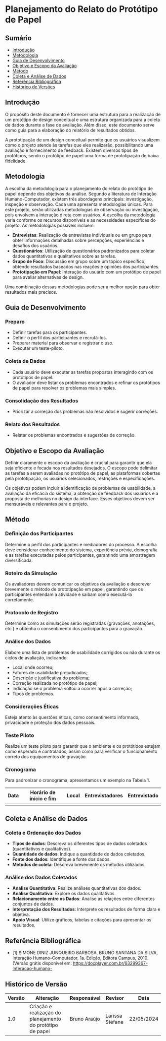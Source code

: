 # Planejamento do Relato do Protótipo de Papel

## Sumário

- [Introdução](#introdução)
- [Metodologia](#metodologia)
- [Guia de Desenvolvimento](#guia-de-desenvolvimento)
- [Objetivo e Escopo da Avaliação](#objetivo-e-escopo-da-avaliação)
- [Método](#método)
- [Coleta e Análise de Dados](#coleta-e-análise-de-dados)
- [Referência Bibliográfica](#referência-bibliográfica)
- [Histórico de Versões](#histórico-de-versões)

## Introdução

O propósito deste documento é fornecer uma estrutura para a realização de um protótipo de design conceitual e uma estrutura organizada para a coleta de dados durante a fase de avaliação. Além disso, este documento serve como guia para a elaboração do relatório de resultados obtidos.

A prototipação de um design conceitual permite que os usuários visualizem como o projeto atende às tarefas que eles realizarão, possibilitando uma avaliação e fornecimento de feedback. Existem diversos tipos de protótipos, sendo o protótipo de papel uma forma de prototipação de baixa fidelidade.

## Metodologia

A escolha da metodologia para o planejamento do relato do protótipo de papel depende dos objetivos da análise. Segundo a literatura de Interação Humano-Computador, existem três abordagens principais: investigação, inspeção e observação. Cada uma apresenta metodologias únicas. Para este projeto, serão utilizadas metodologias de observação ou investigação, pois envolvem a interação direta com usuários. A escolha da metodologia varia conforme os recursos disponíveis e as necessidades específicas do projeto. As metodologias possíveis incluem:

- **Entrevistas**: Realização de entrevistas individuais ou em grupo para obter informações detalhadas sobre percepções, experiências e desafios dos usuários.
- **Questionários**: Utilização de questionários padronizados para coletar dados quantitativos e qualitativos sobre as tarefas.
- **Grupo de Foco**: Discussão em grupo sobre um tópico específico, obtendo resultados baseados nas reações e opiniões dos participantes.
- **Prototipação em Papel**: Interação do usuário com um protótipo de papel para avaliar alternativas de design.

Uma combinação dessas metodologias pode ser a melhor opção para obter resultados mais precisos.

## Guia de Desenvolvimento

### Preparo
- Definir tarefas para os participantes.
- Definir o perfil dos participantes e recrutá-los.
- Preparar material para observar e registrar o uso.
- Executar um teste-piloto.

### Coleta de Dados
- Cada usuário deve executar as tarefas propostas interagindo com os protótipos de papel.
- O avaliador deve listar os problemas encontrados e refinar os protótipos de papel para resolver os problemas mais simples.

### Consolidação dos Resultados
- Priorizar a correção dos problemas não resolvidos e sugerir correções.

### Relato dos Resultados
- Relatar os problemas encontrados e sugestões de correção.

## Objetivo e Escopo da Avaliação

Definir claramente o escopo da avaliação é crucial para garantir que ela seja eficiente e focada nos resultados desejados. O escopo pode delimitar as tarefas a serem avaliadas no protótipo de papel, as plataformas cobertas pela prototipação, os usuários selecionados, restrições e especificações. 

Os objetivos podem incluir a identificação de problemas de usabilidade, a avaliação da eficácia do sistema, a obtenção de feedback dos usuários e a proposta de melhorias no design da interface. Esses objetivos devem ser mensuráveis e relevantes para o projeto.

## Método

### Definição dos Participantes
Determine o perfil dos participantes e mediadores do processo. A escolha deve considerar conhecimento do sistema, experiência prévia, demografia e as tarefas executadas pelos participantes, garantindo uma amostragem diversificada.

### Roteiro da Simulação
Os avaliadores devem comunicar os objetivos da avaliação e descrever brevemente o método de prototipação em papel, garantindo que os participantes entendam a atividade e saibam como executá-la corretamente.

### Protocolo de Registro
Determine como as simulações serão registradas (gravações, anotações, etc.) e obtenha o consentimento dos participantes para a gravação.

### Análise dos Dados
Elabore uma lista de problemas de usabilidade corrigidos ou não durante os ciclos de avaliação, indicando:
- Local onde ocorreu;
- Fatores de usabilidade prejudicados;
- Descrição e justificativa do problema;
- Correção realizada no protótipo de papel;
- Indicação se o problema voltou a ocorrer após a correção;
- Tipos de problemas.

### Considerações Éticas
Esteja atento às questões éticas, como consentimento informado, privacidade e proteção dos dados pessoais.

### Teste Piloto
Realize um teste piloto para garantir que o ambiente e os protótipos estejam como esperado e controlados, assim como para verificar o funcionamento correto dos equipamentos de gravação.

### Cronograma
Para padronizar o cronograma, apresentamos um exemplo na Tabela 1.

|    Data    | Horário de início e fim | Local            | Entrevistadores | Entrevistado |
| :--------: | :---------------------: | :--------------: | :-------------: | ------------ |
|            |                         |                  |                 |              |

## Coleta e Análise de Dados

### Coleta e Ordenação dos Dados
- **Tipos de dados**: Descreva os diferentes tipos de dados coletados (quantitativos e qualitativos).
- **Quantidade de dados**: Indique a quantidade de dados coletados.
- **Fonte dos dados**: Identifique a fonte dos dados.
- **Métodos de coleta**: Descreva brevemente os métodos utilizados.

### Análise dos Dados Coletados
- **Análise Quantitativa**: Realize análises quantitativas dos dados.
- **Análise Qualitativa**: Explore os dados qualitativos.
- **Relacionamento entre os Dados**: Analise as relações entre diferentes conjuntos de dados.
- **Interpretação dos Resultados**: Interprete os resultados de forma clara e objetiva.
- **Apoio Visual**: Utilize gráficos, tabelas e citações para apresentar os resultados.

## Referência Bibliográfica

- [1] SIMONE DINIZ JUNQUEIRO BARBOSA, BRUNO SANTANA DA SILVA, Interação Humano-Computador, 1a. Edição, Editora Campus, 2010. (Versão grátis disponível em: https://docplayer.com.br/63299367-Interacao-humano-

## Histórico de Versão
| Versão | Alteração | Responsável | Revisor | Data |
| - | - | - | - | - |
| 1.0 | Criação e realização do planejamento do protótipo de papel | Bruno Araújo | Larissa Stéfane | 22/05/2024 |
